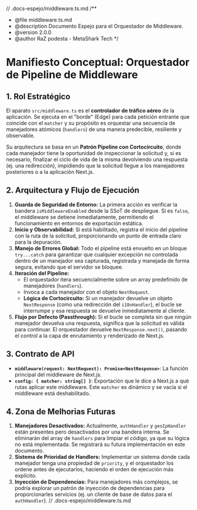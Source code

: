// .docs-espejo/middleware.ts.md
/**
 * @file middleware.ts.md
 * @description Documento Espejo para el Orquestador de Middleware.
 * @version 2.0.0
 * @author RaZ podesta - MetaShark Tech
 */

# Manifiesto Conceptual: Orquestador de Pipeline de Middleware

## 1. Rol Estratégico

El aparato `src/middleware.ts` es el **controlador de tráfico aéreo** de la aplicación. Se ejecuta en el "borde" (Edge) para cada petición entrante que coincide con el `matcher` y su propósito es orquestar una secuencia de manejadores atómicos (`handlers`) de una manera predecible, resiliente y observable.

Su arquitectura se basa en un **Patrón Pipeline con Cortocircuito**, donde cada manejador tiene la oportunidad de inspeccionar la solicitud y, si es necesario, finalizar el ciclo de vida de la misma devolviendo una respuesta (ej. una redirección), impidiendo que la solicitud llegue a los manejadores posteriores o a la aplicación Next.js.

## 2. Arquitectura y Flujo de Ejecución

1.  **Guarda de Seguridad de Entorno:** La primera acción es verificar la bandera `isMiddlewareEnabled` desde la SSoT de despliegue. Si es `false`, el middleware se detiene inmediatamente, permitiendo el funcionamiento en entornos de exportación estática.
2.  **Inicio y Observabilidad:** Si está habilitado, registra el inicio del pipeline con la ruta de la solicitud, proporcionando un punto de entrada claro para la depuración.
3.  **Manejo de Errores Global:** Todo el pipeline está envuelto en un bloque `try...catch` para garantizar que cualquier excepción no controlada dentro de un manejador sea capturada, registrada y manejada de forma segura, evitando que el servidor se bloquee.
4.  **Iteración del Pipeline:**
    *   El orquestador itera secuencialmente sobre un array predefinido de manejadores (`handlers`).
    *   Invoca a cada manejador con el objeto `NextRequest`.
    *   **Lógica de Cortocircuito:** Si un manejador devuelve un objeto `NextResponse` (como una redirección del `i18nHandler`), el bucle se interrumpe y esa respuesta se devuelve inmediatamente al cliente.
5.  **Flujo por Defecto (Passthrough):** Si el bucle se completa sin que ningún manejador devuelva una respuesta, significa que la solicitud es válida para continuar. El orquestador devuelve `NextResponse.next()`, pasando el control a la capa de enrutamiento y renderizado de Next.js.

## 3. Contrato de API

*   **`middleware(request: NextRequest): Promise<NextResponse>`**: La función principal del middleware de Next.js.
*   **`config: { matcher: string[] }`**: Exportación que le dice a Next.js a qué rutas aplicar este middleware. Este `matcher` es dinámico y se vacía si el middleware está deshabilitado.

## 4. Zona de Melhorias Futuras

1.  **Manejadores Desactivados:** Actualmente, `authHandler` y `geoIpHandler` están presentes pero desactivados por una bandera interna. Se eliminarán del array de `handlers` para limpiar el código, ya que su lógica no está implementada. Se registrará su futura implementación en este documento.
2.  **Sistema de Prioridad de Handlers:** Implementar un sistema donde cada manejador tenga una propiedad de `priority`, y el orquestador los ordene antes de ejecutarlos, haciendo el orden de ejecución más explícito.
3.  **Inyección de Dependencias:** Para manejadores más complejos, se podría explorar un patrón de inyección de dependencias para proporcionarles servicios (ej. un cliente de base de datos para el `authHandler`).
// .docs-espejo/middleware.ts.md